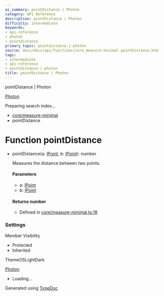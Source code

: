 ```yaml
---
ai_summary: pointDistance | Photon
category: API Reference
description: pointDistance | Photon
difficulty: intermediate
keywords:
- api-reference
- photon
- pointdistance
primary_topic: pointdistance-|-photon
source: docs/docs/api/functions/core_measure-minimal.pointDistance.html
tags:
- intermediate
- api-reference
- pointdistance-|-photon
title: pointDistance | Photon
---
```

pointDistance | Photon

[Photon](../index.md)




Preparing search index...

* [core/measure-minimal](../modules/core_measure-minimal.md)
* pointDistance

# Function pointDistance

* pointDistance(a: [IPoint](../interfaces/core_schema.IPoint.md), b: [IPoint](../interfaces/core_schema.IPoint.md)): number

  Measures the distance between two points.

  #### Parameters

  + a: [IPoint](../interfaces/core_schema.IPoint.md)
  + b: [IPoint](../interfaces/core_schema.IPoint.md)

  #### Returns number

  + Defined in [core/measure-minimal.ts:18](https://github.com/mwhite454/photon/blob/main/packages/photon/src/core/measure-minimal.ts#L18)

### Settings

Member Visibility

* Protected
* Inherited

ThemeOSLightDark

[Photon](../index.md)

* Loading...

Generated using [TypeDoc](https://typedoc.org/)
